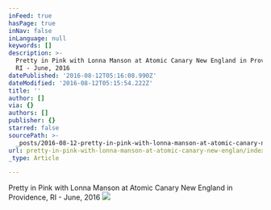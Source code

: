 ```yaml
---
inFeed: true
hasPage: true
inNav: false
inLanguage: null
keywords: []
description: >-
  Pretty in Pink with Lonna Manson at Atomic Canary New England in Providence,
  RI - June, 2016
datePublished: '2016-08-12T05:16:08.990Z'
dateModified: '2016-08-12T05:15:54.222Z'
title: ''
author: []
via: {}
authors: []
publisher: {}
starred: false
sourcePath: >-
  _posts/2016-08-12-pretty-in-pink-with-lonna-manson-at-atomic-canary-new-englan.md
url: pretty-in-pink-with-lonna-manson-at-atomic-canary-new-englan/index.html
_type: Article

---
```

Pretty in Pink with Lonna Manson at Atomic Canary New England in Providence, RI - June, 2016
![](https://the-grid-user-content.s3-us-west-2.amazonaws.com/4dffdfa6-d461-4814-96b9-53fc875c70fe.jpg)